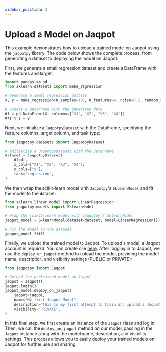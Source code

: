 ```yaml
---
sidebar_position: 3
---
```


# Upload a Model on Jaqpot

This example demonstrates how to upload a trained model on Jaqpot using the `jaqpotpy` library. The code below shows the complete process, from generating a dataset to deploying the model on Jaqpot.

First, we generate a small regression dataset and create a DataFrame with the features and target:

```python
import pandas as pd
from sklearn.datasets import make_regression

# Generate a small regression dataset
X, y = make_regression(n_samples=100, n_features=4, noise=0.2, random_state=42)

# Create a DataFrame with the generated data
df = pd.DataFrame(X, columns=["X1", "X2", "X3", "X4"])
df["y"] = y
```

Next, we initialize a `JaqpotpyDataset` with the DataFrame, specifying the feature columns, target column, and task type:

```python
from jaqpotpy.datasets import JaqpotpyDataset

# Initialize a JaqpotpyDataset with the DataFrame
dataset = JaqpotpyDataset(
    df=df,
    x_cols=["X1", "X2", "X3", "X4"],
    y_cols=["y"],
    task="regression",
)
```

We then wrap the scikit-learn model with `Jaqpotpy`'s `SklearnModel` and fit the model to the dataset:

```python
from sklearn.linear_model import LinearRegression
from jaqpotpy.models import SklearnModel

# Wrap the scikit-learn model with Jaqpotpy's SklearnModel
jaqpot_model = SklearnModel(dataset=dataset, model=LinearRegression())

# Fit the model to the dataset
jaqpot_model.fit()
```

Finally, we upload the trained model to Jaqpot. To upload a model, a Jaqpot account is required. You can create one [here](https://app.jaqpot.org). After logging in to Jaqpot, we use the `deploy_on_jaqpot` method to upload the model, providing the model name, description, and visibility settings (PUBLIC or PRIVATE):

```python
from jaqpotpy import Jaqpot

# Upload the pretrained model on Jaqpot
jaqpot = Jaqpot()
jaqpot.login()
jaqpot_model.deploy_on_jaqpot(
    jaqpot=jaqpot,
    name="My first Jaqpot Model",
    description="This is my first attempt to train and upload a Jaqpot model.",
    visibility="PRIVATE",
)
```

In this final step, we first create an instance of the `Jaqpot` class and log in. Then, we call the `deploy_on_jaqpot` method on our model, passing in the `Jaqpot` instance along with the model name, description, and visibility settings. This process allows you to easily deploy your trained models on Jaqpot for further use and sharing.
